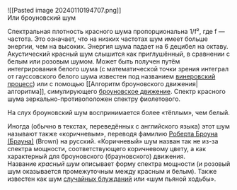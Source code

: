 ![[Pasted image 20240110194707.png]]  
Или броуновский шум

Спектральная плотность красного шума пропорциональна 1/f², где f — частота. Это означает, что на низких частотах шум имеет больше энергии, чем на высоких. Энергия шума падает на 6 децибел на октаву. Акустический красный шум слышится как приглушённый, в сравнении с белым или розовым шумом. Может быть получен путём интегрирования белого шума (с математической точки зрения интеграл от гауссовского белого шума известен под названием [винеровский процесс](https://ru.wikipedia.org/wiki/%D0%92%D0%B8%D0%BD%D0%B5%D1%80%D0%BE%D0%B2%D1%81%D0%BA%D0%B8%D0%B9_%D0%BF%D1%80%D0%BE%D1%86%D0%B5%D1%81%D1%81 "Винеровский процесс")) или с помощью [[Алгоритм броуновского движения|алгоритма]], симулирующего [броуновское движение](https://ru.wikipedia.org/wiki/%D0%91%D1%80%D0%BE%D1%83%D0%BD%D0%BE%D0%B2%D1%81%D0%BA%D0%BE%D0%B5_%D0%B4%D0%B2%D0%B8%D0%B6%D0%B5%D0%BD%D0%B8%D0%B5 "Броуновское движение"). Спектр красного шума зеркально-противоположен спектру фиолетового.

На слух броуновский шум воспринимается более «тёплым», чем белый.

Иногда (обычно в текстах, переведённых с английского языка) этот шум называют также «коричневым», переводя фамилию [Роберта Броуна (Брауна)](https://ru.wikipedia.org/wiki/%D0%A0%D0%BE%D0%B1%D0%B5%D1%80%D1%82_%D0%91%D1%80%D0%BE%D1%83%D0%BD "Роберт Броун") (Brown) на русский. «Коричневый» шум назван так не из-за спектра мощности, соответствующего коричневому цвету, а как характерный для броуновского (брауновского) движения. Название _красный шум_ описывает форму спектра мощности (и розовый шум оказывается промежуточным между красным и белым). Также известен как шум [случайных блужданий](https://ru.wikipedia.org/wiki/%D0%A1%D0%BB%D1%83%D1%87%D0%B0%D0%B9%D0%BD%D0%BE%D0%B5_%D0%B1%D0%BB%D1%83%D0%B6%D0%B4%D0%B0%D0%BD%D0%B8%D0%B5 "Случайное блуждание") или «шум пьяной ходьбы».